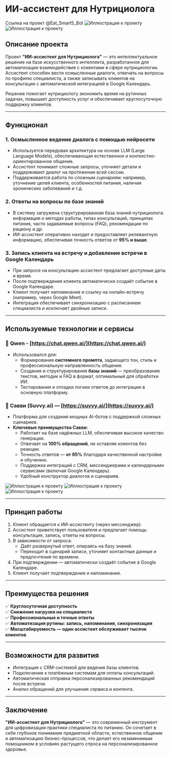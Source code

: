 # ИИ-ассистент для Нутрициолога

Ссылка на проект @Eat_Smart5_Bot
![Иллюстрация к проекту](https://github.com/Alyaevaelena/AI-Assistant/blob/main/photo_2025-07-30_16-00-54.jpg) 
![Иллюстрация к проекту](https://github.com/Alyaevaelena/AI-Assistant/blob/main/photo_2025-07-30_16-00-54%20(2).jpg) 
## Описание проекта

Проект **"ИИ-ассистент для Нутрициолога"** — это интеллектуальное решение на базе искусственного интеллекта, разработанное для автоматизации взаимодействия с клиентами в сфере нутрициологии. Ассистент способен вести осмысленные диалоги, отвечать на вопросы по профилю специалиста, а также записывать клиентов на консультации с автоматической интеграцией в Google Календарь.

Решение помогает нутрициологу экономить время на рутинных задачах, повышает доступность услуг и обеспечивает круглосуточную поддержку клиентов.

---

## Функционал

### 1. **Осмысленное ведение диалога с помощью нейросети**
- Используется передовая архитектура на основе LLM (Large Language Models), обеспечивающая естественное и контекстно-ориентированное общение.
- Ассистент понимает сложные запросы, уточняет детали и поддерживает диалог на протяжении всей сессии.
- Поддерживается работа по сложным сценариям: например, уточнение целей клиента, особенностей питания, наличия хронических заболеваний и т.д.

### 2. **Ответы на вопросы по базе знаний**
- В систему загружена структурированная база знаний нутрициолога: информация о методах работы, типах консультаций, принципах питания, часто задаваемые вопросы (FAQ), рекомендации по рациону и др.
- ИИ-ассистент оперативно находит и предоставляет релевантную информацию, обеспечивая точность ответов от **95% и выше**.

### 3. **Запись клиента на встречу и добавление встречи в Google Календарь**
- При запросе на консультацию ассистент предлагает доступные даты и время.
- После подтверждения клиента автоматически создаёт событие в Google Календаре.
- Клиент получает напоминание и ссылку на онлайн-встречу (например, через Google Meet).
- Интеграция обеспечивает синхронизацию с расписанием специалиста и исключает двойные записи.

---

## Используемые технологии и сервисы

  ### 🔹 **Qwen** - [https://chat.qwen.ai/](https://chat.qwen.ai/)
- Использовался для:
  - Формирования **системного промпта**, задающего тон, стиль и профессиональную направленность общения.
  - Создания и структурирования **базы знаний** — преобразование текстов, методик и FAQ в формат, оптимальный для обработки ИИ.
  - Тестирования и отладки логики ответов до интеграции в основную платформу.

### 🔹 **Савви (Suvvy.ai)** — [https://suvvy.ai/](https://suvvy.ai/)
- Платформа для создания мощных AI-ботов с поддержкой сложных сценариев.
- **Ключевые преимущества Савви:**
  - Работает на базе надёжных LLM, обеспечивая высокое качество генерации.
  - Отвечает на **100% обращений**, не оставляя клиентов без реакции.
  - Точность ответов — **от 95%** благодаря качественной настройке и обучению.
  - Поддержка интеграций с CRM, мессенджерами и календарными сервисами (включая Google Календарь).
  - Удобный конструктор диалогов и сценариев.

![Иллюстрация к проекту](https://github.com/Alyaevaelena/AI-Assistant/blob/main/photo_2025-07-30_16-00-56.jpg)
![Иллюстрация к проекту](https://github.com/Alyaevaelena/AI-Assistant/blob/main/photo_2025-07-30_16-00-55.jpg)
![Иллюстрация к проекту](https://github.com/Alyaevaelena/AI-Assistant/blob/main/photo_2025-07-30_16-00-50.jpg)

---

## Принцип работы

1. Клиент обращается к ИИ-ассистенту (через мессенджер).
2. Ассистент приветствует пользователя и предлагает помощь: консультация, запись, ответы на вопросы.
3. В зависимости от запроса:
   - Даёт развернутый ответ, опираясь на базу знаний.
   - Переходит в сценарий записи, уточняет контактные данные и предпочтения по времени.
4. При подтверждении — автоматически создаёт событие в Google Календаре.
5. Клиент получает подтверждение и напоминание.

---

## Преимущества решения

✅ **Круглосуточная доступность**  
✅ **Снижение нагрузки на специалиста**  
✅ **Профессиональные и точные ответы**  
✅ **Автоматизация рутины: запись, напоминания, синхронизация**  
✅ **Масштабируемость — один ассистент обслуживает тысячи клиентов**

---

## Возможности для развития

- Интеграция с CRM-системой для ведения базы клиентов.
- Подключение к платёжным системам для оплаты консультаций.
- Автоматическая отправка персонализированных рекомендаций после встречи.
- Анализ обращений для улучшения сервиса и контента.

---

## Заключение

**"ИИ-ассистент для Нутрициолога"** — это современный инструмент для цифровизации практики специалиста по питанию. Он сочетает в себе глубокое понимание предметной области, естественное общение и автоматизацию бизнес-процессов, что делает его незаменимым помощником в условиях растущего спроса на персонализированное здоровье.
